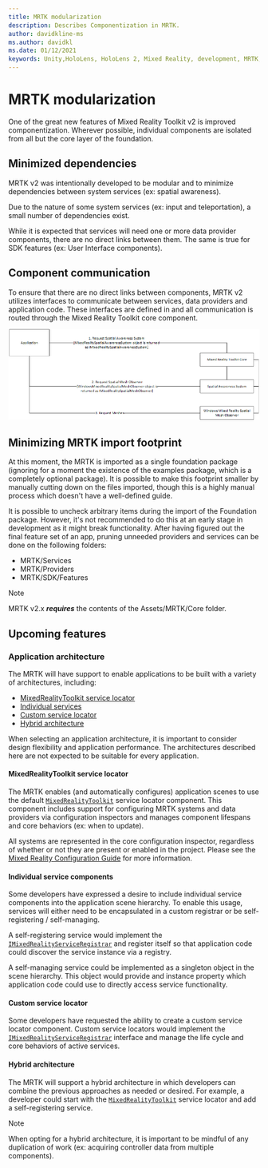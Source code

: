 ```yaml
---
title: MRTK modularization
description: Describes Componentization in MRTK.
author: davidkline-ms
ms.author: davidkl
ms.date: 01/12/2021
keywords: Unity,HoloLens, HoloLens 2, Mixed Reality, development, MRTK,
---
```


# MRTK modularization

One of the great new features of Mixed Reality Toolkit v2 is improved componentization. Wherever possible, individual components are isolated from all but the core layer of the foundation.

## Minimized dependencies

MRTK v2 was intentionally developed to be modular and to minimize dependencies between system services
(ex: spatial awareness).

Due to the nature of some system services (ex: input and teleportation), a small number of dependencies exist.

While it is expected that services will need one or more data provider components, there are no direct links
between them. The same is true for SDK features (ex: User Interface components).

## Component communication

To ensure that there are no direct links between components, MRTK v2 utilizes interfaces to communicate between
services, data providers and application code. These interfaces are defined in and all communication is routed
through the Mixed Reality Toolkit core component.

![Using the spatial awareness system via interfaces](../features/images/packaging/AccessingViaInterfaces.png)

## Minimizing MRTK import footprint

At this moment, the MRTK is imported as a single foundation package (ignoring for a moment the existence of the examples package, which is a completely optional package). It is possible to make this footprint smaller by manually cutting down on the files imported, though this is a highly manual process which doesn't have a well-defined guide.

It is possible to uncheck arbitrary items during the import of the Foundation package. However, it's not recommended to do this at an early stage in development as it might break functionality. After having figured out the final feature set of an app, pruning unneeded providers and services can be done on the following folders:

- MRTK/Services
- MRTK/Providers
- MRTK/SDK/Features

> [!NOTE]
> MRTK v2.x **_requires_** the contents of the Assets/MRTK/Core folder.

## Upcoming features

### Application architecture

The MRTK will have support to enable applications to be built with a variety of architectures, including:

- [MixedRealityToolkit service locator](#mixedrealitytoolkit-service-locator)
- [Individual services](#individual-service-components)
- [Custom service locator](#custom-service-locator)
- [Hybrid architecture](#hybrid-architecture)

When selecting an application architecture, it is important to consider design flexibility and application performance. The architectures described here are not expected to be suitable for every application.

#### MixedRealityToolkit service locator

The MRTK enables (and automatically configures) application scenes to use the default [`MixedRealityToolkit`](xref:Microsoft.MixedReality.Toolkit.MixedRealityToolkit) service locator component. This component includes support for configuring MRTK systems and data providers via configuration inspectors and manages component lifespans and core behaviors (ex: when to update).

All systems are represented in the core configuration inspector, regardless of whether or not they are present or enabled in the project. Please see the [Mixed Reality Configuration Guide](../configuration/mixed-reality-configuration-guide.md) for more
information.

#### Individual service components

Some developers have expressed a desire to include individual service components into the application scene hierarchy. To enable this usage, services will either need to be encapsulated in a custom registrar or be self-registering / self-managing.

A self-registering service would implement the [`IMixedRealityServiceRegistrar`](xref:Microsoft.MixedReality.Toolkit.IMixedRealityServiceRegistrar) and register itself so that application code could discover the service instance via a registry.

A self-managing service could be implemented as a singleton object in the scene hierarchy. This object would provide
and instance property which application code could use to directly access service functionality.

#### Custom service locator

Some developers have requested the ability to create a custom service locator component. Custom service locators would implement the [`IMixedRealityServiceRegistrar`](xref:Microsoft.MixedReality.Toolkit.IMixedRealityServiceRegistrar) interface and manage the life cycle and core behaviors of active services.

#### Hybrid architecture

The MRTK will support a hybrid architecture in which developers can combine the previous approaches as needed or desired. For example, a developer could start with the [`MixedRealityToolkit`](xref:Microsoft.MixedReality.Toolkit.MixedRealityToolkit) service locator and add a self-registering
service.

> [!NOTE]
> When opting for a hybrid architecture, it is important to be mindful of any duplication of work (ex: acquiring controller data from multiple components).
